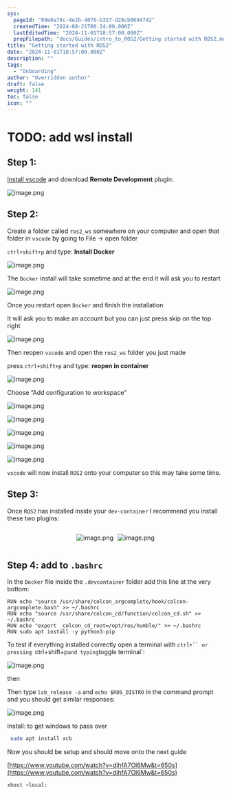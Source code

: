 ```yaml
---
sys:
  pageId: "89e0a78c-4e2b-4070-b327-d28cb0694742"
  createdTime: "2024-08-21T00:24:00.000Z"
  lastEditedTime: "2024-11-01T18:57:00.000Z"
  propFilepath: "docs/Guides/intro_to_ROS2/Getting started with ROS2.md"
title: "Getting started with ROS2"
date: "2024-11-01T18:57:00.000Z"
description: ""
tags:
  - "Onboarding"
author: "Overridden author"
draft: false
weight: 141
toc: false
icon: ""
---
```


# TODO: add wsl install

## Step 1:

[Install vscode](https://code.visualstudio.com/download) and download **Remote Development** plugin:

![image.png](https://prod-files-secure.s3.us-west-2.amazonaws.com/d518164a-d88e-44d1-a4ee-3adb3bd8bce0/efb52993-1881-4a40-b95e-6f020334f022/image.png?X-Amz-Algorithm=AWS4-HMAC-SHA256&X-Amz-Content-Sha256=UNSIGNED-PAYLOAD&X-Amz-Credential=ASIAZI2LB466245JZXJB%2F20250318%2Fus-west-2%2Fs3%2Faws4_request&X-Amz-Date=20250318T220734Z&X-Amz-Expires=3600&X-Amz-Security-Token=IQoJb3JpZ2luX2VjEA0aCXVzLXdlc3QtMiJHMEUCIQDQC9ZqcXE0jLZgSYvFRatq8ZPnt15uPAZ4S47EZeUmOAIgV3Cb4dEhgRS1j9mcDa4cV%2BwdnjdJuDNHetKFBATk7HMq%2FwMIZhAAGgw2Mzc0MjMxODM4MDUiDD7E5T4AaIgQwA10SyrcA2HBAOaesO%2Bk8tC%2BrdsXwy0mJUslWQll1dDvThQTyBgpx%2BMpUfSA7XBW1t31B2ePKg7GBDYYZUvoZViBVbHxHzsiXrb7Mug4K7E8keUYJsqsYUVxB67lSxAM6cypUvSukPyoncsrRROJCe745O94yU5K2hGnLtVT3A9F1ftJkJpPiElaSbl00XLzjifmoQIPe7XuXhm6FLD3XtxdDdIOqRyfOqQ3aNtG%2BW2PJT4aJLlV3XXMVtDA42Z9KukFF85FIbZhiT3JRIUBDmfLKc%2BbRVeEIQp0lmmuEbJRkz8%2FxAI2Q2urOI04kwfnNQSWaBNNZgM6DAKWvOGt4q2PvEi%2Bdi0fV8sEwftpFnlNYiQR4GysJKc%2BAYWdNwLSb7QA0f2fngPhfu2WswgEhJ4oAs4Np1edSoT8OMAI4u%2FxPXRp7P0NXGNtP1TBHX31eydUs6noravOrAB2vweI%2FK8yoE6V46l5JfaPxki%2BxSa4evByN%2FBwdeYycf%2BtvyLrKiVIrRuC9N5VoI%2Fvji6%2BA7bpfNxBXRCpYZ%2F7I1LKmU6NSQwMF31P83IVk%2BsRDwe7tKhvQaBoNxbVexfOXwdhVKmH7PpieDMuiOG2JHmyMGy5zCItpadKCyOqeurIxW9b5j1jMLex574GOqUBhiP8A7d5SPclJQL3yd7nY93PyzDsiXTwDnMfqZGdUgNXClRa1Z8VcRl%2F17CAxD1TsvVF%2FHqYyZjoFAdHwEWFykBW3eObx1IXI7TfzVMEbZai4TcauHH6EJgOLU%2FDvryavTzAp%2FYmZK0UbqYEODAMvi59WXCRrPOyAncuUNI1RxuNq5JhFzKIn95eg2dmh%2BxAjVYKTBto4qmYfDHMysUVCUWaLED%2B&X-Amz-Signature=d472b5ddf65bb41e78f7e498156f4eceedc44ec56788364b21467c3ebb80a797&X-Amz-SignedHeaders=host&x-id=GetObject)

## Step 2:

Create a folder called `ros2_ws` somewhere on your computer and open that folder in `vscode` by going to File → open folder 

`ctrl+shift+p` and type: **Install Docker**

![image.png](https://prod-files-secure.s3.us-west-2.amazonaws.com/d518164a-d88e-44d1-a4ee-3adb3bd8bce0/2269dc0e-1cd5-47ff-bceb-c04ad9b2eab0/image.png?X-Amz-Algorithm=AWS4-HMAC-SHA256&X-Amz-Content-Sha256=UNSIGNED-PAYLOAD&X-Amz-Credential=ASIAZI2LB466245JZXJB%2F20250318%2Fus-west-2%2Fs3%2Faws4_request&X-Amz-Date=20250318T220734Z&X-Amz-Expires=3600&X-Amz-Security-Token=IQoJb3JpZ2luX2VjEA0aCXVzLXdlc3QtMiJHMEUCIQDQC9ZqcXE0jLZgSYvFRatq8ZPnt15uPAZ4S47EZeUmOAIgV3Cb4dEhgRS1j9mcDa4cV%2BwdnjdJuDNHetKFBATk7HMq%2FwMIZhAAGgw2Mzc0MjMxODM4MDUiDD7E5T4AaIgQwA10SyrcA2HBAOaesO%2Bk8tC%2BrdsXwy0mJUslWQll1dDvThQTyBgpx%2BMpUfSA7XBW1t31B2ePKg7GBDYYZUvoZViBVbHxHzsiXrb7Mug4K7E8keUYJsqsYUVxB67lSxAM6cypUvSukPyoncsrRROJCe745O94yU5K2hGnLtVT3A9F1ftJkJpPiElaSbl00XLzjifmoQIPe7XuXhm6FLD3XtxdDdIOqRyfOqQ3aNtG%2BW2PJT4aJLlV3XXMVtDA42Z9KukFF85FIbZhiT3JRIUBDmfLKc%2BbRVeEIQp0lmmuEbJRkz8%2FxAI2Q2urOI04kwfnNQSWaBNNZgM6DAKWvOGt4q2PvEi%2Bdi0fV8sEwftpFnlNYiQR4GysJKc%2BAYWdNwLSb7QA0f2fngPhfu2WswgEhJ4oAs4Np1edSoT8OMAI4u%2FxPXRp7P0NXGNtP1TBHX31eydUs6noravOrAB2vweI%2FK8yoE6V46l5JfaPxki%2BxSa4evByN%2FBwdeYycf%2BtvyLrKiVIrRuC9N5VoI%2Fvji6%2BA7bpfNxBXRCpYZ%2F7I1LKmU6NSQwMF31P83IVk%2BsRDwe7tKhvQaBoNxbVexfOXwdhVKmH7PpieDMuiOG2JHmyMGy5zCItpadKCyOqeurIxW9b5j1jMLex574GOqUBhiP8A7d5SPclJQL3yd7nY93PyzDsiXTwDnMfqZGdUgNXClRa1Z8VcRl%2F17CAxD1TsvVF%2FHqYyZjoFAdHwEWFykBW3eObx1IXI7TfzVMEbZai4TcauHH6EJgOLU%2FDvryavTzAp%2FYmZK0UbqYEODAMvi59WXCRrPOyAncuUNI1RxuNq5JhFzKIn95eg2dmh%2BxAjVYKTBto4qmYfDHMysUVCUWaLED%2B&X-Amz-Signature=5cc484aaa87e6dd8e41e21737d6642dd3cca4e844c55e646aecf6f021b55b4ea&X-Amz-SignedHeaders=host&x-id=GetObject)

The `Docker` install will take sometime and at the end it will ask you to restart

![image.png](https://prod-files-secure.s3.us-west-2.amazonaws.com/d518164a-d88e-44d1-a4ee-3adb3bd8bce0/ed233f78-be33-4b1f-b89c-9c346c0e961e/image.png?X-Amz-Algorithm=AWS4-HMAC-SHA256&X-Amz-Content-Sha256=UNSIGNED-PAYLOAD&X-Amz-Credential=ASIAZI2LB466245JZXJB%2F20250318%2Fus-west-2%2Fs3%2Faws4_request&X-Amz-Date=20250318T220734Z&X-Amz-Expires=3600&X-Amz-Security-Token=IQoJb3JpZ2luX2VjEA0aCXVzLXdlc3QtMiJHMEUCIQDQC9ZqcXE0jLZgSYvFRatq8ZPnt15uPAZ4S47EZeUmOAIgV3Cb4dEhgRS1j9mcDa4cV%2BwdnjdJuDNHetKFBATk7HMq%2FwMIZhAAGgw2Mzc0MjMxODM4MDUiDD7E5T4AaIgQwA10SyrcA2HBAOaesO%2Bk8tC%2BrdsXwy0mJUslWQll1dDvThQTyBgpx%2BMpUfSA7XBW1t31B2ePKg7GBDYYZUvoZViBVbHxHzsiXrb7Mug4K7E8keUYJsqsYUVxB67lSxAM6cypUvSukPyoncsrRROJCe745O94yU5K2hGnLtVT3A9F1ftJkJpPiElaSbl00XLzjifmoQIPe7XuXhm6FLD3XtxdDdIOqRyfOqQ3aNtG%2BW2PJT4aJLlV3XXMVtDA42Z9KukFF85FIbZhiT3JRIUBDmfLKc%2BbRVeEIQp0lmmuEbJRkz8%2FxAI2Q2urOI04kwfnNQSWaBNNZgM6DAKWvOGt4q2PvEi%2Bdi0fV8sEwftpFnlNYiQR4GysJKc%2BAYWdNwLSb7QA0f2fngPhfu2WswgEhJ4oAs4Np1edSoT8OMAI4u%2FxPXRp7P0NXGNtP1TBHX31eydUs6noravOrAB2vweI%2FK8yoE6V46l5JfaPxki%2BxSa4evByN%2FBwdeYycf%2BtvyLrKiVIrRuC9N5VoI%2Fvji6%2BA7bpfNxBXRCpYZ%2F7I1LKmU6NSQwMF31P83IVk%2BsRDwe7tKhvQaBoNxbVexfOXwdhVKmH7PpieDMuiOG2JHmyMGy5zCItpadKCyOqeurIxW9b5j1jMLex574GOqUBhiP8A7d5SPclJQL3yd7nY93PyzDsiXTwDnMfqZGdUgNXClRa1Z8VcRl%2F17CAxD1TsvVF%2FHqYyZjoFAdHwEWFykBW3eObx1IXI7TfzVMEbZai4TcauHH6EJgOLU%2FDvryavTzAp%2FYmZK0UbqYEODAMvi59WXCRrPOyAncuUNI1RxuNq5JhFzKIn95eg2dmh%2BxAjVYKTBto4qmYfDHMysUVCUWaLED%2B&X-Amz-Signature=26359b19bc06a17f07f3a537fa46dc004e73e0b6efdb2a527004a569be7d27b4&X-Amz-SignedHeaders=host&x-id=GetObject)

Once you restart open `Docker` and finish the installation

It will ask you to make an account but you can just press skip on the top right

![image.png](https://prod-files-secure.s3.us-west-2.amazonaws.com/d518164a-d88e-44d1-a4ee-3adb3bd8bce0/21010ad9-1659-4fd9-9f59-9932a09b2a3d/image.png?X-Amz-Algorithm=AWS4-HMAC-SHA256&X-Amz-Content-Sha256=UNSIGNED-PAYLOAD&X-Amz-Credential=ASIAZI2LB466245JZXJB%2F20250318%2Fus-west-2%2Fs3%2Faws4_request&X-Amz-Date=20250318T220734Z&X-Amz-Expires=3600&X-Amz-Security-Token=IQoJb3JpZ2luX2VjEA0aCXVzLXdlc3QtMiJHMEUCIQDQC9ZqcXE0jLZgSYvFRatq8ZPnt15uPAZ4S47EZeUmOAIgV3Cb4dEhgRS1j9mcDa4cV%2BwdnjdJuDNHetKFBATk7HMq%2FwMIZhAAGgw2Mzc0MjMxODM4MDUiDD7E5T4AaIgQwA10SyrcA2HBAOaesO%2Bk8tC%2BrdsXwy0mJUslWQll1dDvThQTyBgpx%2BMpUfSA7XBW1t31B2ePKg7GBDYYZUvoZViBVbHxHzsiXrb7Mug4K7E8keUYJsqsYUVxB67lSxAM6cypUvSukPyoncsrRROJCe745O94yU5K2hGnLtVT3A9F1ftJkJpPiElaSbl00XLzjifmoQIPe7XuXhm6FLD3XtxdDdIOqRyfOqQ3aNtG%2BW2PJT4aJLlV3XXMVtDA42Z9KukFF85FIbZhiT3JRIUBDmfLKc%2BbRVeEIQp0lmmuEbJRkz8%2FxAI2Q2urOI04kwfnNQSWaBNNZgM6DAKWvOGt4q2PvEi%2Bdi0fV8sEwftpFnlNYiQR4GysJKc%2BAYWdNwLSb7QA0f2fngPhfu2WswgEhJ4oAs4Np1edSoT8OMAI4u%2FxPXRp7P0NXGNtP1TBHX31eydUs6noravOrAB2vweI%2FK8yoE6V46l5JfaPxki%2BxSa4evByN%2FBwdeYycf%2BtvyLrKiVIrRuC9N5VoI%2Fvji6%2BA7bpfNxBXRCpYZ%2F7I1LKmU6NSQwMF31P83IVk%2BsRDwe7tKhvQaBoNxbVexfOXwdhVKmH7PpieDMuiOG2JHmyMGy5zCItpadKCyOqeurIxW9b5j1jMLex574GOqUBhiP8A7d5SPclJQL3yd7nY93PyzDsiXTwDnMfqZGdUgNXClRa1Z8VcRl%2F17CAxD1TsvVF%2FHqYyZjoFAdHwEWFykBW3eObx1IXI7TfzVMEbZai4TcauHH6EJgOLU%2FDvryavTzAp%2FYmZK0UbqYEODAMvi59WXCRrPOyAncuUNI1RxuNq5JhFzKIn95eg2dmh%2BxAjVYKTBto4qmYfDHMysUVCUWaLED%2B&X-Amz-Signature=f35d187c2fa4499a15ab6723ed3c753b2bbfcf8f593e5ad06af4ede2fcbe2675&X-Amz-SignedHeaders=host&x-id=GetObject)

Then reopen `vscode` and open the `ros2_ws` folder you just made

press `ctrl+shift+p` and type: **reopen in container**

![image.png](https://prod-files-secure.s3.us-west-2.amazonaws.com/d518164a-d88e-44d1-a4ee-3adb3bd8bce0/4e93b8c2-41ad-488c-8095-c74205196118/image.png?X-Amz-Algorithm=AWS4-HMAC-SHA256&X-Amz-Content-Sha256=UNSIGNED-PAYLOAD&X-Amz-Credential=ASIAZI2LB466245JZXJB%2F20250318%2Fus-west-2%2Fs3%2Faws4_request&X-Amz-Date=20250318T220734Z&X-Amz-Expires=3600&X-Amz-Security-Token=IQoJb3JpZ2luX2VjEA0aCXVzLXdlc3QtMiJHMEUCIQDQC9ZqcXE0jLZgSYvFRatq8ZPnt15uPAZ4S47EZeUmOAIgV3Cb4dEhgRS1j9mcDa4cV%2BwdnjdJuDNHetKFBATk7HMq%2FwMIZhAAGgw2Mzc0MjMxODM4MDUiDD7E5T4AaIgQwA10SyrcA2HBAOaesO%2Bk8tC%2BrdsXwy0mJUslWQll1dDvThQTyBgpx%2BMpUfSA7XBW1t31B2ePKg7GBDYYZUvoZViBVbHxHzsiXrb7Mug4K7E8keUYJsqsYUVxB67lSxAM6cypUvSukPyoncsrRROJCe745O94yU5K2hGnLtVT3A9F1ftJkJpPiElaSbl00XLzjifmoQIPe7XuXhm6FLD3XtxdDdIOqRyfOqQ3aNtG%2BW2PJT4aJLlV3XXMVtDA42Z9KukFF85FIbZhiT3JRIUBDmfLKc%2BbRVeEIQp0lmmuEbJRkz8%2FxAI2Q2urOI04kwfnNQSWaBNNZgM6DAKWvOGt4q2PvEi%2Bdi0fV8sEwftpFnlNYiQR4GysJKc%2BAYWdNwLSb7QA0f2fngPhfu2WswgEhJ4oAs4Np1edSoT8OMAI4u%2FxPXRp7P0NXGNtP1TBHX31eydUs6noravOrAB2vweI%2FK8yoE6V46l5JfaPxki%2BxSa4evByN%2FBwdeYycf%2BtvyLrKiVIrRuC9N5VoI%2Fvji6%2BA7bpfNxBXRCpYZ%2F7I1LKmU6NSQwMF31P83IVk%2BsRDwe7tKhvQaBoNxbVexfOXwdhVKmH7PpieDMuiOG2JHmyMGy5zCItpadKCyOqeurIxW9b5j1jMLex574GOqUBhiP8A7d5SPclJQL3yd7nY93PyzDsiXTwDnMfqZGdUgNXClRa1Z8VcRl%2F17CAxD1TsvVF%2FHqYyZjoFAdHwEWFykBW3eObx1IXI7TfzVMEbZai4TcauHH6EJgOLU%2FDvryavTzAp%2FYmZK0UbqYEODAMvi59WXCRrPOyAncuUNI1RxuNq5JhFzKIn95eg2dmh%2BxAjVYKTBto4qmYfDHMysUVCUWaLED%2B&X-Amz-Signature=6ac8a4a54753298f5827ac1acc7786430d5a8a7a1734bdf8e1152e23625bfdbe&X-Amz-SignedHeaders=host&x-id=GetObject)

Choose “Add configuration to workspace”

![image.png](https://prod-files-secure.s3.us-west-2.amazonaws.com/d518164a-d88e-44d1-a4ee-3adb3bd8bce0/9560b282-5060-4989-ba37-97e7b2c22476/image.png?X-Amz-Algorithm=AWS4-HMAC-SHA256&X-Amz-Content-Sha256=UNSIGNED-PAYLOAD&X-Amz-Credential=ASIAZI2LB466245JZXJB%2F20250318%2Fus-west-2%2Fs3%2Faws4_request&X-Amz-Date=20250318T220734Z&X-Amz-Expires=3600&X-Amz-Security-Token=IQoJb3JpZ2luX2VjEA0aCXVzLXdlc3QtMiJHMEUCIQDQC9ZqcXE0jLZgSYvFRatq8ZPnt15uPAZ4S47EZeUmOAIgV3Cb4dEhgRS1j9mcDa4cV%2BwdnjdJuDNHetKFBATk7HMq%2FwMIZhAAGgw2Mzc0MjMxODM4MDUiDD7E5T4AaIgQwA10SyrcA2HBAOaesO%2Bk8tC%2BrdsXwy0mJUslWQll1dDvThQTyBgpx%2BMpUfSA7XBW1t31B2ePKg7GBDYYZUvoZViBVbHxHzsiXrb7Mug4K7E8keUYJsqsYUVxB67lSxAM6cypUvSukPyoncsrRROJCe745O94yU5K2hGnLtVT3A9F1ftJkJpPiElaSbl00XLzjifmoQIPe7XuXhm6FLD3XtxdDdIOqRyfOqQ3aNtG%2BW2PJT4aJLlV3XXMVtDA42Z9KukFF85FIbZhiT3JRIUBDmfLKc%2BbRVeEIQp0lmmuEbJRkz8%2FxAI2Q2urOI04kwfnNQSWaBNNZgM6DAKWvOGt4q2PvEi%2Bdi0fV8sEwftpFnlNYiQR4GysJKc%2BAYWdNwLSb7QA0f2fngPhfu2WswgEhJ4oAs4Np1edSoT8OMAI4u%2FxPXRp7P0NXGNtP1TBHX31eydUs6noravOrAB2vweI%2FK8yoE6V46l5JfaPxki%2BxSa4evByN%2FBwdeYycf%2BtvyLrKiVIrRuC9N5VoI%2Fvji6%2BA7bpfNxBXRCpYZ%2F7I1LKmU6NSQwMF31P83IVk%2BsRDwe7tKhvQaBoNxbVexfOXwdhVKmH7PpieDMuiOG2JHmyMGy5zCItpadKCyOqeurIxW9b5j1jMLex574GOqUBhiP8A7d5SPclJQL3yd7nY93PyzDsiXTwDnMfqZGdUgNXClRa1Z8VcRl%2F17CAxD1TsvVF%2FHqYyZjoFAdHwEWFykBW3eObx1IXI7TfzVMEbZai4TcauHH6EJgOLU%2FDvryavTzAp%2FYmZK0UbqYEODAMvi59WXCRrPOyAncuUNI1RxuNq5JhFzKIn95eg2dmh%2BxAjVYKTBto4qmYfDHMysUVCUWaLED%2B&X-Amz-Signature=5f9ccb0c348a19932dcb1f3df085dfec2320ef76c98d5c76983264ca0667f3d6&X-Amz-SignedHeaders=host&x-id=GetObject)

![image.png](https://prod-files-secure.s3.us-west-2.amazonaws.com/d518164a-d88e-44d1-a4ee-3adb3bd8bce0/2ee63f81-886b-48e8-a553-dc6e5eac99e4/image.png?X-Amz-Algorithm=AWS4-HMAC-SHA256&X-Amz-Content-Sha256=UNSIGNED-PAYLOAD&X-Amz-Credential=ASIAZI2LB466245JZXJB%2F20250318%2Fus-west-2%2Fs3%2Faws4_request&X-Amz-Date=20250318T220734Z&X-Amz-Expires=3600&X-Amz-Security-Token=IQoJb3JpZ2luX2VjEA0aCXVzLXdlc3QtMiJHMEUCIQDQC9ZqcXE0jLZgSYvFRatq8ZPnt15uPAZ4S47EZeUmOAIgV3Cb4dEhgRS1j9mcDa4cV%2BwdnjdJuDNHetKFBATk7HMq%2FwMIZhAAGgw2Mzc0MjMxODM4MDUiDD7E5T4AaIgQwA10SyrcA2HBAOaesO%2Bk8tC%2BrdsXwy0mJUslWQll1dDvThQTyBgpx%2BMpUfSA7XBW1t31B2ePKg7GBDYYZUvoZViBVbHxHzsiXrb7Mug4K7E8keUYJsqsYUVxB67lSxAM6cypUvSukPyoncsrRROJCe745O94yU5K2hGnLtVT3A9F1ftJkJpPiElaSbl00XLzjifmoQIPe7XuXhm6FLD3XtxdDdIOqRyfOqQ3aNtG%2BW2PJT4aJLlV3XXMVtDA42Z9KukFF85FIbZhiT3JRIUBDmfLKc%2BbRVeEIQp0lmmuEbJRkz8%2FxAI2Q2urOI04kwfnNQSWaBNNZgM6DAKWvOGt4q2PvEi%2Bdi0fV8sEwftpFnlNYiQR4GysJKc%2BAYWdNwLSb7QA0f2fngPhfu2WswgEhJ4oAs4Np1edSoT8OMAI4u%2FxPXRp7P0NXGNtP1TBHX31eydUs6noravOrAB2vweI%2FK8yoE6V46l5JfaPxki%2BxSa4evByN%2FBwdeYycf%2BtvyLrKiVIrRuC9N5VoI%2Fvji6%2BA7bpfNxBXRCpYZ%2F7I1LKmU6NSQwMF31P83IVk%2BsRDwe7tKhvQaBoNxbVexfOXwdhVKmH7PpieDMuiOG2JHmyMGy5zCItpadKCyOqeurIxW9b5j1jMLex574GOqUBhiP8A7d5SPclJQL3yd7nY93PyzDsiXTwDnMfqZGdUgNXClRa1Z8VcRl%2F17CAxD1TsvVF%2FHqYyZjoFAdHwEWFykBW3eObx1IXI7TfzVMEbZai4TcauHH6EJgOLU%2FDvryavTzAp%2FYmZK0UbqYEODAMvi59WXCRrPOyAncuUNI1RxuNq5JhFzKIn95eg2dmh%2BxAjVYKTBto4qmYfDHMysUVCUWaLED%2B&X-Amz-Signature=4d294e23019fc8e0e89f13b020470bd90704491c9ca03540d2fdf4c3138d213a&X-Amz-SignedHeaders=host&x-id=GetObject)

![image.png](https://prod-files-secure.s3.us-west-2.amazonaws.com/d518164a-d88e-44d1-a4ee-3adb3bd8bce0/ae1580b2-b048-407e-aed9-b584224a7a04/image.png?X-Amz-Algorithm=AWS4-HMAC-SHA256&X-Amz-Content-Sha256=UNSIGNED-PAYLOAD&X-Amz-Credential=ASIAZI2LB466245JZXJB%2F20250318%2Fus-west-2%2Fs3%2Faws4_request&X-Amz-Date=20250318T220734Z&X-Amz-Expires=3600&X-Amz-Security-Token=IQoJb3JpZ2luX2VjEA0aCXVzLXdlc3QtMiJHMEUCIQDQC9ZqcXE0jLZgSYvFRatq8ZPnt15uPAZ4S47EZeUmOAIgV3Cb4dEhgRS1j9mcDa4cV%2BwdnjdJuDNHetKFBATk7HMq%2FwMIZhAAGgw2Mzc0MjMxODM4MDUiDD7E5T4AaIgQwA10SyrcA2HBAOaesO%2Bk8tC%2BrdsXwy0mJUslWQll1dDvThQTyBgpx%2BMpUfSA7XBW1t31B2ePKg7GBDYYZUvoZViBVbHxHzsiXrb7Mug4K7E8keUYJsqsYUVxB67lSxAM6cypUvSukPyoncsrRROJCe745O94yU5K2hGnLtVT3A9F1ftJkJpPiElaSbl00XLzjifmoQIPe7XuXhm6FLD3XtxdDdIOqRyfOqQ3aNtG%2BW2PJT4aJLlV3XXMVtDA42Z9KukFF85FIbZhiT3JRIUBDmfLKc%2BbRVeEIQp0lmmuEbJRkz8%2FxAI2Q2urOI04kwfnNQSWaBNNZgM6DAKWvOGt4q2PvEi%2Bdi0fV8sEwftpFnlNYiQR4GysJKc%2BAYWdNwLSb7QA0f2fngPhfu2WswgEhJ4oAs4Np1edSoT8OMAI4u%2FxPXRp7P0NXGNtP1TBHX31eydUs6noravOrAB2vweI%2FK8yoE6V46l5JfaPxki%2BxSa4evByN%2FBwdeYycf%2BtvyLrKiVIrRuC9N5VoI%2Fvji6%2BA7bpfNxBXRCpYZ%2F7I1LKmU6NSQwMF31P83IVk%2BsRDwe7tKhvQaBoNxbVexfOXwdhVKmH7PpieDMuiOG2JHmyMGy5zCItpadKCyOqeurIxW9b5j1jMLex574GOqUBhiP8A7d5SPclJQL3yd7nY93PyzDsiXTwDnMfqZGdUgNXClRa1Z8VcRl%2F17CAxD1TsvVF%2FHqYyZjoFAdHwEWFykBW3eObx1IXI7TfzVMEbZai4TcauHH6EJgOLU%2FDvryavTzAp%2FYmZK0UbqYEODAMvi59WXCRrPOyAncuUNI1RxuNq5JhFzKIn95eg2dmh%2BxAjVYKTBto4qmYfDHMysUVCUWaLED%2B&X-Amz-Signature=0d2c769bb03b85d27dbdbdcf78e0328d442a2a7f42219bbc0b328d603c59524b&X-Amz-SignedHeaders=host&x-id=GetObject)

![image.png](https://prod-files-secure.s3.us-west-2.amazonaws.com/d518164a-d88e-44d1-a4ee-3adb3bd8bce0/53255b28-f75e-430f-b9e3-c0ac8577e42b/image.png?X-Amz-Algorithm=AWS4-HMAC-SHA256&X-Amz-Content-Sha256=UNSIGNED-PAYLOAD&X-Amz-Credential=ASIAZI2LB466245JZXJB%2F20250318%2Fus-west-2%2Fs3%2Faws4_request&X-Amz-Date=20250318T220734Z&X-Amz-Expires=3600&X-Amz-Security-Token=IQoJb3JpZ2luX2VjEA0aCXVzLXdlc3QtMiJHMEUCIQDQC9ZqcXE0jLZgSYvFRatq8ZPnt15uPAZ4S47EZeUmOAIgV3Cb4dEhgRS1j9mcDa4cV%2BwdnjdJuDNHetKFBATk7HMq%2FwMIZhAAGgw2Mzc0MjMxODM4MDUiDD7E5T4AaIgQwA10SyrcA2HBAOaesO%2Bk8tC%2BrdsXwy0mJUslWQll1dDvThQTyBgpx%2BMpUfSA7XBW1t31B2ePKg7GBDYYZUvoZViBVbHxHzsiXrb7Mug4K7E8keUYJsqsYUVxB67lSxAM6cypUvSukPyoncsrRROJCe745O94yU5K2hGnLtVT3A9F1ftJkJpPiElaSbl00XLzjifmoQIPe7XuXhm6FLD3XtxdDdIOqRyfOqQ3aNtG%2BW2PJT4aJLlV3XXMVtDA42Z9KukFF85FIbZhiT3JRIUBDmfLKc%2BbRVeEIQp0lmmuEbJRkz8%2FxAI2Q2urOI04kwfnNQSWaBNNZgM6DAKWvOGt4q2PvEi%2Bdi0fV8sEwftpFnlNYiQR4GysJKc%2BAYWdNwLSb7QA0f2fngPhfu2WswgEhJ4oAs4Np1edSoT8OMAI4u%2FxPXRp7P0NXGNtP1TBHX31eydUs6noravOrAB2vweI%2FK8yoE6V46l5JfaPxki%2BxSa4evByN%2FBwdeYycf%2BtvyLrKiVIrRuC9N5VoI%2Fvji6%2BA7bpfNxBXRCpYZ%2F7I1LKmU6NSQwMF31P83IVk%2BsRDwe7tKhvQaBoNxbVexfOXwdhVKmH7PpieDMuiOG2JHmyMGy5zCItpadKCyOqeurIxW9b5j1jMLex574GOqUBhiP8A7d5SPclJQL3yd7nY93PyzDsiXTwDnMfqZGdUgNXClRa1Z8VcRl%2F17CAxD1TsvVF%2FHqYyZjoFAdHwEWFykBW3eObx1IXI7TfzVMEbZai4TcauHH6EJgOLU%2FDvryavTzAp%2FYmZK0UbqYEODAMvi59WXCRrPOyAncuUNI1RxuNq5JhFzKIn95eg2dmh%2BxAjVYKTBto4qmYfDHMysUVCUWaLED%2B&X-Amz-Signature=3a624de56931b5b8dc734a2946bae9e3a8b645cf42e9f1a2b6d99837bedde9b5&X-Amz-SignedHeaders=host&x-id=GetObject)

![image.png](https://prod-files-secure.s3.us-west-2.amazonaws.com/d518164a-d88e-44d1-a4ee-3adb3bd8bce0/7c562767-5af9-4ffb-97d1-327bcdf4ee00/image.png?X-Amz-Algorithm=AWS4-HMAC-SHA256&X-Amz-Content-Sha256=UNSIGNED-PAYLOAD&X-Amz-Credential=ASIAZI2LB466245JZXJB%2F20250318%2Fus-west-2%2Fs3%2Faws4_request&X-Amz-Date=20250318T220734Z&X-Amz-Expires=3600&X-Amz-Security-Token=IQoJb3JpZ2luX2VjEA0aCXVzLXdlc3QtMiJHMEUCIQDQC9ZqcXE0jLZgSYvFRatq8ZPnt15uPAZ4S47EZeUmOAIgV3Cb4dEhgRS1j9mcDa4cV%2BwdnjdJuDNHetKFBATk7HMq%2FwMIZhAAGgw2Mzc0MjMxODM4MDUiDD7E5T4AaIgQwA10SyrcA2HBAOaesO%2Bk8tC%2BrdsXwy0mJUslWQll1dDvThQTyBgpx%2BMpUfSA7XBW1t31B2ePKg7GBDYYZUvoZViBVbHxHzsiXrb7Mug4K7E8keUYJsqsYUVxB67lSxAM6cypUvSukPyoncsrRROJCe745O94yU5K2hGnLtVT3A9F1ftJkJpPiElaSbl00XLzjifmoQIPe7XuXhm6FLD3XtxdDdIOqRyfOqQ3aNtG%2BW2PJT4aJLlV3XXMVtDA42Z9KukFF85FIbZhiT3JRIUBDmfLKc%2BbRVeEIQp0lmmuEbJRkz8%2FxAI2Q2urOI04kwfnNQSWaBNNZgM6DAKWvOGt4q2PvEi%2Bdi0fV8sEwftpFnlNYiQR4GysJKc%2BAYWdNwLSb7QA0f2fngPhfu2WswgEhJ4oAs4Np1edSoT8OMAI4u%2FxPXRp7P0NXGNtP1TBHX31eydUs6noravOrAB2vweI%2FK8yoE6V46l5JfaPxki%2BxSa4evByN%2FBwdeYycf%2BtvyLrKiVIrRuC9N5VoI%2Fvji6%2BA7bpfNxBXRCpYZ%2F7I1LKmU6NSQwMF31P83IVk%2BsRDwe7tKhvQaBoNxbVexfOXwdhVKmH7PpieDMuiOG2JHmyMGy5zCItpadKCyOqeurIxW9b5j1jMLex574GOqUBhiP8A7d5SPclJQL3yd7nY93PyzDsiXTwDnMfqZGdUgNXClRa1Z8VcRl%2F17CAxD1TsvVF%2FHqYyZjoFAdHwEWFykBW3eObx1IXI7TfzVMEbZai4TcauHH6EJgOLU%2FDvryavTzAp%2FYmZK0UbqYEODAMvi59WXCRrPOyAncuUNI1RxuNq5JhFzKIn95eg2dmh%2BxAjVYKTBto4qmYfDHMysUVCUWaLED%2B&X-Amz-Signature=9d29e2b3210c48d52b2db2530f3ed3ea96b6c68f928cc35c33ddbf42582dfd8f&X-Amz-SignedHeaders=host&x-id=GetObject)

`vscode` will now install `ROS2` onto your computer so this may take some time.

## Step 3:

Once `ROS2` has installed inside your `dev-container` I recommend you install these two plugins:

<div style="display: flex;flex-direction: row; column-gap:10px; max-width: 630px;justify-content: center;">
<div>

![image.png](https://prod-files-secure.s3.us-west-2.amazonaws.com/d518164a-d88e-44d1-a4ee-3adb3bd8bce0/3fc3d550-5a54-4ba1-ba6b-faa01cdb7369/image.png?X-Amz-Algorithm=AWS4-HMAC-SHA256&X-Amz-Content-Sha256=UNSIGNED-PAYLOAD&X-Amz-Credential=ASIAZI2LB4665XN2XRQL%2F20250318%2Fus-west-2%2Fs3%2Faws4_request&X-Amz-Date=20250318T220736Z&X-Amz-Expires=3600&X-Amz-Security-Token=IQoJb3JpZ2luX2VjEA0aCXVzLXdlc3QtMiJIMEYCIQDssUL75MBhH7IPjFZVlgd8zE705BR0Jg16DKmOh3y4rQIhAKn0aGVM7LtG2ZyI3niAORDQwNrWdmgbWUnpcCGQQcViKv8DCGYQABoMNjM3NDIzMTgzODA1Igxq75BLqyCjV2ZEMcsq3AN%2FEjgDHD1J07zkKOIE6xQqCuY7f3hCG2thv9ltQMJX78CY0ZcNvlQMmcaONM%2BioABWd3zV3qzYzXhPnLaYtFXWp0F4JizYhM92zsrDx84AwBVFOwIUjUtpqZH0n2YCRzHP1zmfE2HmVOaoXJrIWltYJuhciFyCuBQeL16mIHoi2gmOgdNgoPnIhv5Iuc%2BioMKIRSAzxw0V4VV%2FifSYo5DYGl%2F1qxbnpS93F8yo5z9MVeTYwZ0f%2FHHuy3ST1yQjQivqYGz2G4sAIfZGaXoSceF%2B3sCsMzZZxAif5VX9%2B6Z1cGdYpmrmqGo0PlNgOR0xiw1pHUmeW0Vb5FVM7My64I7K1R6RwBc3SxzuUQ6Qv1qtQ7QAraNE2DhsOCv0Kl5hi3WE2YrNGpD8ng0mqVfCEgqJY3pyOakj6pG0M50BPwYKDBdhFyVQEh%2BOvBWVrGFjL%2BSF3hTqup29IvZnBG2YV73qfP7ZTBPAPquE%2Fx4Z1BQzPiIIwdQRo9ALqPkeUqZgMc8eT%2F%2BTxOuMSGYNrxGINP5dIickcnTzUJtXVl1VFH3oBJjtifAmE%2BacPE4fm2EfGqGduhaoNeBj4oRmbd%2FJWDp1jwoYsxSpEyvG2UUFCHvNXLsk%2F%2BDQ6HXXPBKNITDKsOe%2BBjqkAa%2B51zd440UjPwfPNHH8Y4fuf0YXIzG9Nf%2BEtak5otzkJVfzyonZ6kR2OQUSGnKPtM5AgLQMEWXou7OrM0oyQ6fNtCnyJTNnjy4DoJbl9%2B8mb%2B53kHT7p6dcquO6YZ2iJAoC2x%2B3g3CYnBSoKZWy2pgjYzb6GMOBfrHXBaTgzI9UJOfaAB0zawJnM5vvuGjIbrDntNqSInBKYzexP%2B2yagmNhzpB&X-Amz-Signature=fa77fb479a1c7c03da8854457a6babd5e421f0a7e26a7b7eddc5fc7c26756320&X-Amz-SignedHeaders=host&x-id=GetObject)

</div>
<div>

![image.png](https://prod-files-secure.s3.us-west-2.amazonaws.com/d518164a-d88e-44d1-a4ee-3adb3bd8bce0/d994cc66-13c2-4093-a5a3-f84cf4601a82/image.png?X-Amz-Algorithm=AWS4-HMAC-SHA256&X-Amz-Content-Sha256=UNSIGNED-PAYLOAD&X-Amz-Credential=ASIAZI2LB466UNEZQ5RV%2F20250318%2Fus-west-2%2Fs3%2Faws4_request&X-Amz-Date=20250318T220737Z&X-Amz-Expires=3600&X-Amz-Security-Token=IQoJb3JpZ2luX2VjEA0aCXVzLXdlc3QtMiJIMEYCIQCJ47A3bpls0E1HPu5js8w39PmlB1k886%2BcNluqKn7oSgIhAMOkxLX4tOY7ixlVIGIGLGwudCwUtIeHsHEcBW2UMU%2B8Kv8DCGYQABoMNjM3NDIzMTgzODA1Igy8RzFBAK57hU2FibYq3AOM3AtMF3U2rGD4jWnDurIbefS0ROD71OdAcOPa7PIQGczJ9Y6FHtaRxeNu21M5LkpYpCyFIufa0gJfizAE8YLotrLCKj2hNfvvM3jCb4HUmE39o%2FfLOSeDpdZ9c3RElq8l%2F7edTADw3%2FNJvm1qLg%2B6%2FwJTCypEQqrTXVVqBi4CwUld7H%2FYSCmKkGz0oWM9qTLtYNCnpwti1W71zm%2Fn5ghCEZDtGKwqpzhZxIMAAtWkkHBZJEspBcJe2itM7z8QDT3GlffWwpj5%2F9xVGY1afmAx8KxdO6aImNApRUIdYJoiNaYDspSdXn4vj9sK4RHcGJJFrPQXTd33Sj0Bcq%2FZPtnqsVGS30P3biwKP2m7lEKheeqycvmxma0SLk4WTdywxAcR7OArGSwbKIlrg%2FFmCEJNl9TUp4zvO412yYMdmTuZ%2FrIUWUVCwu1PP5IB58ZRFiemdrYDAy41GUs9zZK%2FmWXJOuyr4%2BSVZ5RLxc35YYqXD%2F91%2BaAv1n5YNL4oaF%2BliiM%2FBJItsZfDvybOpoZ1SBaPs7u%2Faw7Dm0zyYFcs8pBlCSc667MN8PSdO9jFS6NUFk9MrUnQgD36cTfvMA9vE60e3LZ%2B0%2B%2FdJmuMcClsniiyO9UeyV0xvqW%2BzTtzTjDXsOe%2BBjqkAYQjqTdYPtLSdb0zFrt%2FDQcYprgVM6Jg7X1lypKxMyff446%2BpZ6nmZGfc%2BX8po%2FrTVRwxOGFuVQXyPzo07SS6z03Vi1c6dZQaR3uySQGL6u4k9r9IdcR6roiAEEIjYml0meN5FVfVGH3WHZWVvtTnge%2BFRea6YNjnXAFQ%2FwkocFFVFcDpvV4XoWgho6nvnXwAXwgg1Q7Fytq4Y0%2BcUyek6rTA16k&X-Amz-Signature=3042d5b650a97c6c23b5bb9dbee6c8200450db4855a0fd9f2d108d8f2458f19b&X-Amz-SignedHeaders=host&x-id=GetObject)

</div>
</div>

## Step 4: add to `.bashrc`

In the `Docker` file inside the `.devcontainer` folder add this line at the very bottom: 

```docker
RUN echo "source /usr/share/colcon_argcomplete/hook/colcon-argcomplete.bash" >> ~/.bashrc
RUN echo "source /usr/share/colcon_cd/function/colcon_cd.sh" >> ~/.bashrc
RUN echo "export _colcon_cd_root=/opt/ros/humble/" >> ~/.bashrc
RUN sudo apt install -y python3-pip 
```

To test if everything installed correctly open a terminal with `ctrl+`` or pressing `ctrl+shift+p` and typing `toggle terminal`:

![image.png](https://prod-files-secure.s3.us-west-2.amazonaws.com/d518164a-d88e-44d1-a4ee-3adb3bd8bce0/6a4943d8-b04e-4c02-9a58-775f3384d1a5/image.png?X-Amz-Algorithm=AWS4-HMAC-SHA256&X-Amz-Content-Sha256=UNSIGNED-PAYLOAD&X-Amz-Credential=ASIAZI2LB466245JZXJB%2F20250318%2Fus-west-2%2Fs3%2Faws4_request&X-Amz-Date=20250318T220734Z&X-Amz-Expires=3600&X-Amz-Security-Token=IQoJb3JpZ2luX2VjEA0aCXVzLXdlc3QtMiJHMEUCIQDQC9ZqcXE0jLZgSYvFRatq8ZPnt15uPAZ4S47EZeUmOAIgV3Cb4dEhgRS1j9mcDa4cV%2BwdnjdJuDNHetKFBATk7HMq%2FwMIZhAAGgw2Mzc0MjMxODM4MDUiDD7E5T4AaIgQwA10SyrcA2HBAOaesO%2Bk8tC%2BrdsXwy0mJUslWQll1dDvThQTyBgpx%2BMpUfSA7XBW1t31B2ePKg7GBDYYZUvoZViBVbHxHzsiXrb7Mug4K7E8keUYJsqsYUVxB67lSxAM6cypUvSukPyoncsrRROJCe745O94yU5K2hGnLtVT3A9F1ftJkJpPiElaSbl00XLzjifmoQIPe7XuXhm6FLD3XtxdDdIOqRyfOqQ3aNtG%2BW2PJT4aJLlV3XXMVtDA42Z9KukFF85FIbZhiT3JRIUBDmfLKc%2BbRVeEIQp0lmmuEbJRkz8%2FxAI2Q2urOI04kwfnNQSWaBNNZgM6DAKWvOGt4q2PvEi%2Bdi0fV8sEwftpFnlNYiQR4GysJKc%2BAYWdNwLSb7QA0f2fngPhfu2WswgEhJ4oAs4Np1edSoT8OMAI4u%2FxPXRp7P0NXGNtP1TBHX31eydUs6noravOrAB2vweI%2FK8yoE6V46l5JfaPxki%2BxSa4evByN%2FBwdeYycf%2BtvyLrKiVIrRuC9N5VoI%2Fvji6%2BA7bpfNxBXRCpYZ%2F7I1LKmU6NSQwMF31P83IVk%2BsRDwe7tKhvQaBoNxbVexfOXwdhVKmH7PpieDMuiOG2JHmyMGy5zCItpadKCyOqeurIxW9b5j1jMLex574GOqUBhiP8A7d5SPclJQL3yd7nY93PyzDsiXTwDnMfqZGdUgNXClRa1Z8VcRl%2F17CAxD1TsvVF%2FHqYyZjoFAdHwEWFykBW3eObx1IXI7TfzVMEbZai4TcauHH6EJgOLU%2FDvryavTzAp%2FYmZK0UbqYEODAMvi59WXCRrPOyAncuUNI1RxuNq5JhFzKIn95eg2dmh%2BxAjVYKTBto4qmYfDHMysUVCUWaLED%2B&X-Amz-Signature=8cd790066301a58b20e88ad65ae1bbd362ca207ebc1d1f392aa6975e884015c0&X-Amz-SignedHeaders=host&x-id=GetObject)

then 

Then type `lsb_release -a` and `echo $ROS_DISTRO` in the command prompt and you should get similar responses:

![image.png](https://prod-files-secure.s3.us-west-2.amazonaws.com/d518164a-d88e-44d1-a4ee-3adb3bd8bce0/3e635dec-a805-4e85-8b9e-d000e5b71a4e/image.png?X-Amz-Algorithm=AWS4-HMAC-SHA256&X-Amz-Content-Sha256=UNSIGNED-PAYLOAD&X-Amz-Credential=ASIAZI2LB466245JZXJB%2F20250318%2Fus-west-2%2Fs3%2Faws4_request&X-Amz-Date=20250318T220734Z&X-Amz-Expires=3600&X-Amz-Security-Token=IQoJb3JpZ2luX2VjEA0aCXVzLXdlc3QtMiJHMEUCIQDQC9ZqcXE0jLZgSYvFRatq8ZPnt15uPAZ4S47EZeUmOAIgV3Cb4dEhgRS1j9mcDa4cV%2BwdnjdJuDNHetKFBATk7HMq%2FwMIZhAAGgw2Mzc0MjMxODM4MDUiDD7E5T4AaIgQwA10SyrcA2HBAOaesO%2Bk8tC%2BrdsXwy0mJUslWQll1dDvThQTyBgpx%2BMpUfSA7XBW1t31B2ePKg7GBDYYZUvoZViBVbHxHzsiXrb7Mug4K7E8keUYJsqsYUVxB67lSxAM6cypUvSukPyoncsrRROJCe745O94yU5K2hGnLtVT3A9F1ftJkJpPiElaSbl00XLzjifmoQIPe7XuXhm6FLD3XtxdDdIOqRyfOqQ3aNtG%2BW2PJT4aJLlV3XXMVtDA42Z9KukFF85FIbZhiT3JRIUBDmfLKc%2BbRVeEIQp0lmmuEbJRkz8%2FxAI2Q2urOI04kwfnNQSWaBNNZgM6DAKWvOGt4q2PvEi%2Bdi0fV8sEwftpFnlNYiQR4GysJKc%2BAYWdNwLSb7QA0f2fngPhfu2WswgEhJ4oAs4Np1edSoT8OMAI4u%2FxPXRp7P0NXGNtP1TBHX31eydUs6noravOrAB2vweI%2FK8yoE6V46l5JfaPxki%2BxSa4evByN%2FBwdeYycf%2BtvyLrKiVIrRuC9N5VoI%2Fvji6%2BA7bpfNxBXRCpYZ%2F7I1LKmU6NSQwMF31P83IVk%2BsRDwe7tKhvQaBoNxbVexfOXwdhVKmH7PpieDMuiOG2JHmyMGy5zCItpadKCyOqeurIxW9b5j1jMLex574GOqUBhiP8A7d5SPclJQL3yd7nY93PyzDsiXTwDnMfqZGdUgNXClRa1Z8VcRl%2F17CAxD1TsvVF%2FHqYyZjoFAdHwEWFykBW3eObx1IXI7TfzVMEbZai4TcauHH6EJgOLU%2FDvryavTzAp%2FYmZK0UbqYEODAMvi59WXCRrPOyAncuUNI1RxuNq5JhFzKIn95eg2dmh%2BxAjVYKTBto4qmYfDHMysUVCUWaLED%2B&X-Amz-Signature=52f2c6ed6575ac5f62a484b0895ba1b06212a47d9ba994d072242ff68baaafd1&X-Amz-SignedHeaders=host&x-id=GetObject)

Install:  to get windows to pass over

```bash
 sudo apt install xcb
```

Now you should be setup and should move onto the next guide 

[https://www.youtube.com/watch?v=dihfA7Ol6Mw&t=650s](https://www.youtube.com/watch?v=dihfA7Ol6Mw&t=650s)

```python
xhost +local:
```
